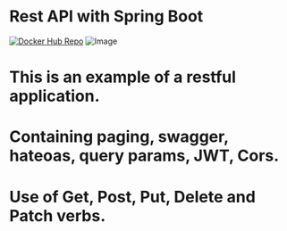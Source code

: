 # Rest API with Spring Boot
[![Docker Hub Repo](https://img.shields.io/docker/pulls/alanandcode/rest-with-spring-boot-erudio-get.svg)](https://hub.docker.com/repository/docker/alanandcode/rest-with-spring-boot-erudio-get)
![Image](https://www.oreilly.com/api/v2/epubs/9781788992510/files/assets/36067bfe-7767-42c3-9d83-1dfe4f7538b4.png "REST API's RESTFul do 0 à AWS com Spring Boot, Kotlin e Docker")
# This is an example of a restful application.


# Containing paging, swagger, hateoas, query params, JWT, Cors.



# Use of Get, Post, Put, Delete and Patch verbs.


